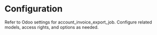 # Configuration

Refer to Odoo settings for account_invoice_export_job. Configure related models, access rights, and options as needed.
